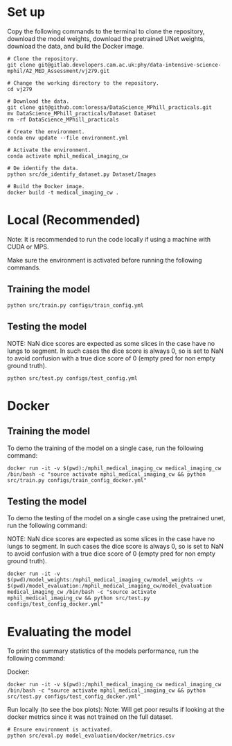 # Set up

Copy the following commands to the terminal to clone the repository, download the model weights, download the pretrained UNet weights, download the data, and build the Docker image.
```
# Clone the repository.
git clone git@gitlab.developers.cam.ac.uk:phy/data-intensive-science-mphil/A2_MED_Assessment/vj279.git

# Change the working directory to the repository.
cd vj279

# Download the data.
git clone git@github.com:loressa/DataScience_MPhill_practicals.git
mv DataScience_MPhill_practicals/Dataset Dataset
rm -rf DataScience_MPhill_practicals

# Create the environment.
conda env update --file environment.yml

# Activate the environment.
conda activate mphil_medical_imaging_cw

# De identify the data.
python src/de_identify_dataset.py Dataset/Images

# Build the Docker image.
docker build -t medical_imaging_cw .
```
# Local (Recommended)
Note: It is recommended to run the code locally if using a machine with CUDA or MPS. 

Make sure the environment is activated before running the following commands.
## Training the model
```
python src/train.py configs/train_config.yml
```

## Testing the model
NOTE: NaN dice scores are expected as some slices in the case have no lungs to
segment. In such cases the dice score is always 0, so is set to NaN to avoid
confusion with a true dice score of 0 (empty pred for non empty ground truth).
``` 
python src/test.py configs/test_config.yml
```

# Docker
## Training the model
To demo the training of the model on a single case, run the following command:

```
docker run -it -v $(pwd):/mphil_medical_imaging_cw medical_imaging_cw /bin/bash -c "source activate mphil_medical_imaging_cw && python src/train.py configs/train_config_docker.yml" 
```

## Testing the model

To demo the testing of the model on a single case using the pretrained unet, run the following command:

NOTE: NaN dice scores are expected as some slices in the case have no lungs to
segment. In such cases the dice score is always 0, so is set to NaN to avoid
confusion with a true dice score of 0 (empty pred for non empty ground truth).

```
docker run -it -v $(pwd)/model_weights:/mphil_medical_imaging_cw/model_weights -v $(pwd)/model_evaluation:/mphil_medical_imaging_cw/model_evaluation medical_imaging_cw /bin/bash -c "source activate mphil_medical_imaging_cw && python src/test.py configs/test_config_docker.yml"
```

# Evaluating the model

To print the summary statistics of the models performance, run the following command:

Docker:
```
docker run -it -v $(pwd):/mphil_medical_imaging_cw medical_imaging_cw /bin/bash -c "source activate mphil_medical_imaging_cw && python src/test.py configs/test_config_docker.yml"
```

Run locally (to see the box plots):
Note: Will get poor results if looking at the docker metrics since it was not
trained on the full dataset.
```
# Ensure environment is activated.
python src/eval.py model_evaluation/docker/metrics.csv
```
